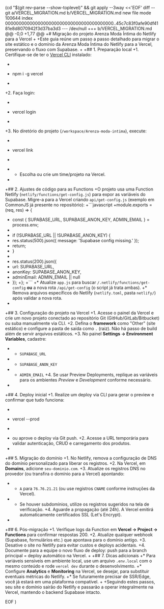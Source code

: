  (cd "$(git rev-parse --show-toplevel)" && git apply --3way <<'EOF' 
diff --git a/VERCEL_MIGRATION.md b/VERCEL_MIGRATION.md
new file mode 100644
index 0000000000000000000000000000000000000000..45c7c83f0afe90df4181e8d8070942f3d37ba3d3
--- /dev/null
+++ b/VERCEL_MIGRATION.md
@@ -0,0 +1,77 @@
+# Migração do projeto Arenza Moda Íntima do Netlify para a Vercel
+
+Este guia reúne um passo a passo detalhado para migrar o site estático e o domínio da Arenza Moda Íntima do Netlify para a Vercel, preservando o fluxo com Supabase.
+
+## 1. Preparação local
+1. Certifique-se de ter o [Vercel CLI](https://vercel.com/docs/cli) instalado:
+   ```bash
+   npm i -g vercel
+   ```
+2. Faça login:
+   ```bash
+   vercel login
+   ```
+3. No diretório do projeto (`/workspace/Arenza-moda-intima`), execute:
+   ```bash
+   vercel link
+   ```
+   * Escolha ou crie um time/projeto na Vercel.
+
+## 2. Ajustes de código para as Functions
+O projeto usa uma Function Netlify (`netlify/functions/get-config.js`) para expor as variáveis do Supabase. Migre-a para a Vercel criando `api/get-config.js` (exemplo em CommonJS já presente no repositório):
+```javascript
+module.exports = (req, res) => {
+  const { SUPABASE_URL, SUPABASE_ANON_KEY, ADMIN_EMAIL } = process.env;
+
+  if (!SUPABASE_URL || !SUPABASE_ANON_KEY) {
+    res.status(500).json({ message: 'Supabase config missing.' });
+    return;
+  }
+
+  res.status(200).json({
+    url: SUPABASE_URL,
+    anonKey: SUPABASE_ANON_KEY,
+    adminEmail: ADMIN_EMAIL || null
+  });
+};
+```
+* Atualize `app.js` para buscar `/.netlify/functions/get-config` **ou** a nova rota `/api/get-config` (o script já trata ambas).
+* Remova arquivos específicos do Netlify (`netlify.toml`, pasta `netlify/`) após validar a nova rota.
+
+## 3. Configuração do projeto na Vercel
+1. Acesse o painel da Vercel e crie um novo projeto conectado ao repositório Git (GitHub/GitLab/Bitbucket) ou suba manualmente via CLI.
+2. Defina o **framework** como "Other" (site estático) e configure a pasta de saída como `.` (raiz). Não há passo de build além de servir arquivos estáticos.
+3. No painel **Settings → Environment Variables**, cadastre:
+   * `SUPABASE_URL`
+   * `SUPABASE_ANON_KEY`
+   * `ADMIN_EMAIL`
+4. Se usar Preview Deployments, replique as variáveis para os ambientes *Preview* e *Development* conforme necessário.
+
+## 4. Deploy inicial
+1. Realize um deploy via CLI para gerar o preview e confirmar que tudo funciona:
+   ```bash
+   vercel --prod
+   ```
+   ou aprove o deploy via Git push.
+2. Acesse a URL temporária para validar autenticação, CRUD e carregamento dos produtos.
+
+## 5. Migração do domínio
+1. No Netlify, remova a configuração de DNS do domínio personalizado para liberar os registros.
+2. Na Vercel, em **Domains**, adicione `seu-dominio.com`.
+3. Atualize os registros DNS no provedor (ou transfira o domínio para a Vercel) apontando:
+   * `A` para `76.76.21.21` (ou use registros `CNAME` conforme instruções da Vercel).
+   * Se houver subdomínios, utilize os registros sugeridos na tela de verificação.
+4. Aguarde a propagação (até 24h). A Vercel emitirá automaticamente certificados SSL (Let's Encrypt).
+
+## 6. Pós-migração
+1. Verifique logs da Function em **Vercel → Project → Functions** para confirmar respostas 200.
+2. Atualize qualquer webhook (Supabase, formulários etc.) que apontava para o domínio antigo.
+3. Desative o site no Netlify para evitar custos e deploys acidentais.
+4. Documente para a equipe o novo fluxo de deploy: push para a branch principal = deploy automático na Vercel.
+
+## 7. Dicas adicionais
+* Para variáveis sensíveis em ambiente local, use um arquivo `.env.local` com o mesmo conteúdo e rode `vercel dev` durante o desenvolvimento.
+* Configure **Analytics** e **Monitoring** na Vercel, se desejar, para substituir eventuais métricas do Netlify.
+* Se futuramente precisar de SSR/Edge, você já estará em uma plataforma compatível.
+
+Seguindo estes passos, seu site e domínio sairão do Netlify e passarão a operar integralmente na Vercel, mantendo o backend Supabase intacto.
 
EOF
)